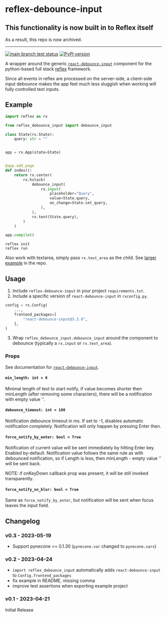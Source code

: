 # reflex-debounce-input

## This functionality is now built in to Reflex itself

As a result, this repo is now archived.

-------------------

[![main branch test status](https://github.com/trivial-intelligence/reflex-debounce-input/actions/workflows/test.yml/badge.svg?branch=main)](https://github.com/trivial-intelligence/reflex-debounce-input/actions/workflows/test.yml?query=branch%3Amain)
[![PyPI version](https://badge.fury.io/py/reflex-debounce-input.svg)](https://pypi.org/project/reflex-debounce-input)

A wrapper around the generic [`react-debounce-input`](https://www.npmjs.com/package/react-debounce-input) component for the
python-based full stack [reflex](https://reflex.dev) framework.

Since all events in reflex are processed on the server-side, a client-side input debounce makes the app feel much less
sluggish when working will fully controlled text inputs.

## Example

```python
import reflex as rx

from reflex_debounce_input import debounce_input

class State(rx.State):
    query: str = ""


app = rx.App(state=State)


@app.add_page
def index():
    return rx.center(
        rx.hstack(
            debounce_input(
                rx.input(
                    placeholder="Query",
                    value=State.query,
                    on_change=State.set_query,
                ),
            ),
            rx.text(State.query),
        )
    )

app.compile()
```

```console
reflex init
reflex run
```

Also work with textarea, simply pass `rx.text_area` as the child. See [larger example](./example) in the repo.

## Usage

1. Include `reflex-debounce-input` in your project `requirements.txt`.
2. Include a specific version of `react-debounce-input` in `rxconfig.py`.

```python
config = rx.Config(
    ...,
    frontend_packages=[
        "react-debounce-input@3.3.0",
    ],
)
```

3. Wrap `reflex_debounce_input.debounce_input` around the component
   to debounce (typically a `rx.input` or `rx.text_area`).

### Props

See documentation for [`react-debounce-input`](https://www.npmjs.com/package/react-debounce-input).

#### `min_length: int = 0`

Minimal length of text to start notify, if value becomes shorter then minLength (after removing some characters), there will be a notification with empty value ''.

#### `debounce_timeout: int = 100`

Notification debounce timeout in ms. If set to -1, disables automatic notification completely. Notification will only happen by pressing Enter then.

#### `force_notify_by_enter: bool = True`

Notification of current value will be sent immediately by hitting Enter key. Enabled by-default. Notification value follows the same rule as with debounced notification, so if Length is less, then minLength - empty value '' will be sent back.

NOTE: if onKeyDown callback prop was present, it will be still invoked transparently.

#### `force_notify_on_blur: bool = True`

Same as `force_notify_by_enter`, but notification will be sent when focus leaves the input field.

## Changelog

### v0.3 - 2023-05-19

* Support pynecone >= 0.1.30 (`pynecone.var` changed to `pynecone.vars`)

### v0.2 - 2023-04-24

* `import reflex_debounce_input` automatically adds `react-debounce-input` to `Config.frontend_packages`
* fix example in README, missing comma
* improve test assertions when exporting example project

### v0.1 - 2023-04-21

Initial Release
